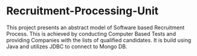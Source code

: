 # Recruitment-Processing-Unit
This project presents an abstract model of Software based Recruitment Process. This is achieved by conducting Computer Based Tests and providing Companies with the lists of qualified candidates. It is build using Java and utilizes JDBC to connect to Mongo DB.
